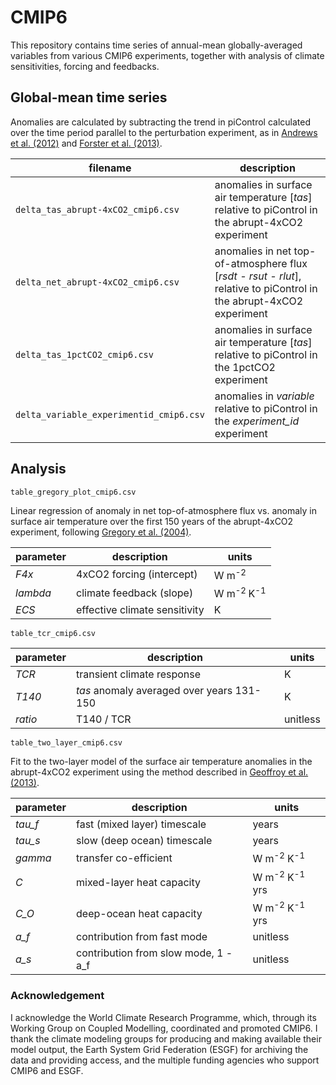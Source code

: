 # CMIP6

This repository contains time series of annual-mean globally-averaged variables from various CMIP6 experiments, together with analysis of climate sensitivities, forcing and feedbacks.

## Global-mean time series

Anomalies are calculated by subtracting the trend in piControl calculated over the time period parallel to the perturbation experiment, as in [Andrews et al. (2012)](https://agupubs.onlinelibrary.wiley.com/doi/10.1029/2012GL051607) and [Forster et al. (2013)](https://agupubs.onlinelibrary.wiley.com/doi/full/10.1002/jgrd.50174).

|filename|description|
|--|--|
|`delta_tas_abrupt-4xCO2_cmip6.csv` | anomalies in surface air temperature [*tas*] relative to piControl in the abrupt-4xCO2 experiment|
|`delta_net_abrupt-4xCO2_cmip6.csv` | anomalies in net top-of-atmosphere flux [*rsdt - rsut - rlut*], relative to piControl in the abrupt-4xCO2 experiment|
|`delta_tas_1pctCO2_cmip6.csv` | anomalies in surface air temperature [*tas*] relative to piControl in the 1pctCO2 experiment|
|`delta_variable_experimentid_cmip6.csv` | anomalies in *variable* relative to piControl in the *experiment_id* experiment


##  Analysis

`table_gregory_plot_cmip6.csv`

Linear regression of anomaly in net top-of-atmosphere flux vs. anomaly in surface air temperature over the first 150 years of the abrupt-4xCO2 experiment, following [Gregory et al. (2004)](https://agupubs.onlinelibrary.wiley.com/doi/10.1029/2003GL018747).

|parameter|description|units|
|--|--|--|
|*F4x*|4xCO2 forcing (intercept)|W m<sup>-2</sup>|
|*lambda*|climate feedback (slope)|W m<sup>-2 </sup>K<sup>-1</sup>|
|*ECS*|effective climate sensitivity|K|



`table_tcr_cmip6.csv`

|parameter|description|units|
|--|--|--|
|*TCR*|transient climate response|K|
|*T140*|*tas* anomaly averaged over years 131-150|K|
|*ratio*|T140 / TCR |unitless|



`table_two_layer_cmip6.csv`

 Fit to the two-layer model of the surface air temperature anomalies in the abrupt-4xCO2 experiment using the method described in [Geoffroy et al. (2013)](https://journals.ametsoc.org/doi/full/10.1175/JCLI-D-12-00195.1).


|parameter|description|units|
|--|--|--|
| *tau_f* | fast (mixed layer) timescale |years|
| *tau_s* | slow (deep ocean) timescale |years|
| *gamma* | transfer co-efficient |W m<sup>-2</sup> K<sup>-1</sup>|
| *C* | mixed-layer heat capacity | W m<sup>-2</sup> K<sup>-1</sup> yrs |
| *C_O* | deep-ocean heat capacity | W m<sup>-2</sup> K<sup>-1</sup> yrs |
| *a_f*|contribution from fast mode |unitless|
| *a_s*|contribution from slow mode, 1 - a_f |unitless|


### Acknowledgement

I acknowledge the World Climate Research Programme, which, through its Working Group on Coupled Modelling, coordinated and promoted CMIP6. I thank the climate modeling groups for producing and making available their model output, the Earth System Grid Federation (ESGF) for archiving the data and providing access, and the multiple funding agencies who support CMIP6 and ESGF.
